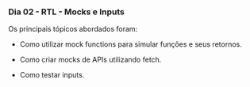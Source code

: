 ### Dia 02 - RTL - Mocks e Inputs

Os principais tópicos abordados foram:

* Como utilizar mock functions para simular funções e seus retornos.

* Como criar mocks de APIs utilizando fetch.

* Como testar inputs.
